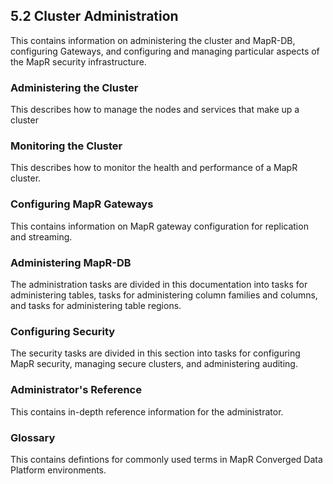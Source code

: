 
## 5.2 Cluster Administration

This contains information on administering the cluster and MapR-DB, configuring Gateways, and configuring and managing particular aspects of the MapR security infrastructure.

### Administering the Cluster

This describes how to manage the nodes and services that make up a cluster
### Monitoring the Cluster
    
This describes how to monitor the health and performance of a MapR cluster.
### Configuring MapR Gateways

This contains information on MapR gateway configuration for replication and streaming.
### Administering MapR-DB

The administration tasks are divided in this documentation into tasks for administering tables, tasks for administering column families and columns, and tasks for administering table regions.
### Configuring Security

The security tasks are divided in this section into tasks for configuring MapR security, managing secure clusters, and administering auditing.
### Administrator's Reference

This contains in-depth reference information for the administrator.
### Glossary

This contains defintions for commonly used terms in MapR Converged Data Platform environments.

